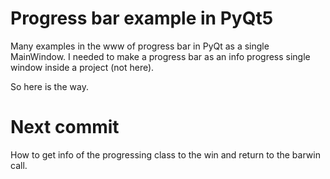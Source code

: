 # Progress bar example in PyQt5
Many examples in the www of progress bar in PyQt as a single MainWindow.
I needed to make a progress bar as an info progress single window inside a project (not here).

So here is the way.

# Next commit
How to get info of the progressing class to the win and return to the barwin call.

